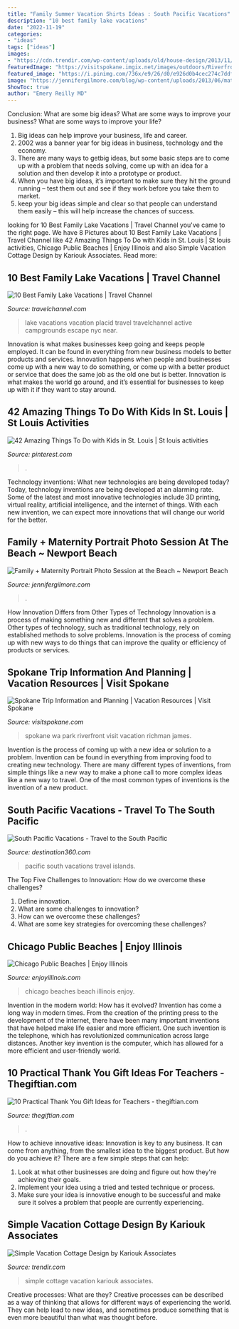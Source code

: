 ```yaml
---
title: "Family Summer Vacation Shirts Ideas : South Pacific Vacations"
description: "10 best family lake vacations"
date: "2022-11-19"
categories:
- "ideas"
tags: ["ideas"]
images:
- "https://cdn.trendir.com/wp-content/uploads/old/house-design/2013/11/06/simple-vacation-cottage-design-kariouk-associates-1-site.jpg"
featuredImage: "https://visitspokane.imgix.net/images/outdoors/Riverfront_Park_1_010f326f-e469-4bcf-b530-92c591d92b73.jpg?auto=compress%2Cformat&amp;crop=focalpoint&amp;fit=min&amp;fp-x=0.5&amp;fp-y=0.5&amp;h=630&amp;q=80&amp;w=1200&amp;s=4c794aa9e49088f1d1468b389c5db575"
featured_image: "https://i.pinimg.com/736x/e9/26/d0/e926d0b4cec274c7ddfc7046a2525f1c.jpg"
image: "https://jennifergilmore.com/blog/wp-content/uploads/2013/06/maternitysessionsnewportbeachbalboapier_02(pp_w768_h548).jpg"
ShowToc: true
author: "Emery Reilly MD"
---
```



Conclusion: What are some big ideas? What are some ways to improve your business? What are some ways to improve your life?
1. Big ideas can help improve your business, life and career.
2. 2002 was a banner year for big ideas in business, technology and the economy.
3. There are many ways to getbig ideas, but some basic steps are to come up with a problem that needs solving, come up with an idea for a solution and then develop it into a prototype or product.
4. When you have big ideas, it’s important to make sure they hit the ground running – test them out and see if they work before you take them to market.
5. keep your big ideas simple and clear so that people can understand them easily – this will help increase the chances of success.

	

		
looking for 10 Best Family Lake Vacations | Travel Channel you've came to the right page. We have 8 Pictures about 10 Best Family Lake Vacations | Travel Channel like 42 Amazing Things To Do with Kids in St. Louis | St louis activities, Chicago Public Beaches | Enjoy Illinois and also Simple Vacation Cottage Design by Kariouk Associates. Read more:
		
    
## 10 Best Family Lake Vacations | Travel Channel

<img loading=lazy src="https://travel.home.sndimg.com/content/dam/images/travel/stock/2018/6/15/0/iStock_GKDImaging_LakePlacid_LakeVacations.jpg.rend.hgtvcom.966.725.suffix/1529082738882.jpeg" onerror="this.onerror=null;this.src='https://tse2.mm.bing.net/th?id=OIP.AJgxRBzQj8nzDAwBy3vzhAHaFj&amp;pid=15.1';" alt="10 Best Family Lake Vacations | Travel Channel">

_Source: travelchannel.com_

>lake vacations vacation placid travel travelchannel active campgrounds escape nyc near. 

	

Innovation is what makes businesses keep going and keeps people employed. It can be found in everything from new business models to better products and services. Innovation happens when people and businesses come up with a new way to do something, or come up with a better product or service that does the same job as the old one but is better. Innovation is what makes the world go around, and it’s essential for businesses to keep up with it if they want to stay around.

    
## 42 Amazing Things To Do With Kids In St. Louis | St Louis Activities

<img loading=lazy src="https://i.pinimg.com/736x/e9/26/d0/e926d0b4cec274c7ddfc7046a2525f1c.jpg" onerror="this.onerror=null;this.src='https://tse2.mm.bing.net/th?id=OIP.Hk3Z_rz-1WeRyfR2xNDMfwHaLH&amp;pid=15.1';" alt="42 Amazing Things To Do with Kids in St. Louis | St louis activities">

_Source: pinterest.com_

>. 

	

Technology inventions: What new technologies are being developed today?
Today, technology inventions are being developed at an alarming rate. Some of the latest and most innovative technologies include 3D printing, virtual reality, artificial intelligence, and the internet of things. With each new invention, we can expect more innovations that will change our world for the better.

    
## Family + Maternity Portrait Photo Session At The Beach ~ Newport Beach

<img loading=lazy src="https://jennifergilmore.com/blog/wp-content/uploads/2013/06/maternitysessionsnewportbeachbalboapier_02(pp_w768_h548).jpg" onerror="this.onerror=null;this.src='https://tse1.mm.bing.net/th?id=OIP.i7J6ZRAc2UpZP8pMoajoyQHaFS&amp;pid=15.1';" alt="Family + Maternity Portrait Photo Session at the Beach ~ Newport Beach">

_Source: jennifergilmore.com_

>. 

	

How Innovation Differs from Other Types of Technology
Innovation is a process of making something new and different that solves a problem. Other types of technology, such as traditional technology, rely on established methods to solve problems. Innovation is the process of coming up with new ways to do things that can improve the quality or efficiency of products or services.

    
## Spokane Trip Information And Planning | Vacation Resources | Visit Spokane

<img loading=lazy src="https://visitspokane.imgix.net/images/outdoors/Riverfront_Park_1_010f326f-e469-4bcf-b530-92c591d92b73.jpg?auto=compress%2Cformat&amp;crop=focalpoint&amp;fit=min&amp;fp-x=0.5&amp;fp-y=0.5&amp;h=630&amp;q=80&amp;w=1200&amp;s=4c794aa9e49088f1d1468b389c5db575" onerror="this.onerror=null;this.src='https://tse3.mm.bing.net/th?id=OIP.7I0_ytoPWwVBPbVA-uq1mgHaD4&amp;pid=15.1';" alt="Spokane Trip Information and Planning | Vacation Resources | Visit Spokane">

_Source: visitspokane.com_

>spokane wa park riverfront visit vacation richman james. 

	

Invention is the process of coming up with a new idea or solution to a problem. Invention can be found in everything from improving food to creating new technology. There are many different types of inventions, from simple things like a new way to make a phone call to more complex ideas like a new way to travel. One of the most common types of inventions is the invention of a new product.

    
## South Pacific Vacations - Travel To The South Pacific

<img loading=lazy src="http://www.destination360.com/travel/vacations/images/s/south-pacific-vacations.jpg" onerror="this.onerror=null;this.src='https://tse1.mm.bing.net/th?id=OIP.GR5QIAErUBX0TACHegzNxAAAAA&amp;pid=15.1';" alt="South Pacific Vacations - Travel to the South Pacific">

_Source: destination360.com_

>pacific south vacations travel islands. 

	

The Top Five Challenges to Innovation: How do we overcome these challenges?
1. Define innovation.
2. What are some challenges to innovation? 
3. How can we overcome these challenges? 
4. What are some key strategies for overcoming these challenges?

    
## Chicago Public Beaches | Enjoy Illinois

<img loading=lazy src="https://www.enjoyillinois.com/assets/Tourism-Operators/images/itims/_resampled/ScaleWidthWzEyMDBd/11622_miniabe_itims_beach.jpg" onerror="this.onerror=null;this.src='https://tse3.mm.bing.net/th?id=OIP.XX3P2QmhNvOUQipeDqCUxQHaFB&amp;pid=15.1';" alt="Chicago Public Beaches | Enjoy Illinois">

_Source: enjoyillinois.com_

>chicago beaches beach illinois enjoy. 

	

Invention in the modern world: How has it evolved?
Invention has come a long way in modern times. From the creation of the printing press to the development of the internet, there have been many important inventions that have helped make life easier and more efficient. One such invention is the telephone, which has revolutionized communication across large distances. Another key invention is the computer, which has allowed for a more efficient and user-friendly world.

    
## 10 Practical Thank You Gift Ideas For Teachers - Thegiftian.com

<img loading=lazy src="https://thegiftian.com/wp-content/uploads/2018/04/thank-you-gifts-for-teachers.jpg" onerror="this.onerror=null;this.src='https://tse3.mm.bing.net/th?id=OIP.9k5QzkbXYq93uXCooBstfQHaFh&amp;pid=15.1';" alt="10 Practical Thank You Gift Ideas for Teachers - thegiftian.com">

_Source: thegiftian.com_

>. 

	

How to achieve innovative ideas:
Innovation is key to any business. It can come from anything, from the smallest idea to the biggest product. But how do you achieve it? There are a few simple steps that can help:
1. Look at what other businesses are doing and figure out how they're achieving their goals.
2. Implement your idea using a tried and tested technique or process.
3. Make sure your idea is innovative enough to be successful and make sure it solves a problem that people are currently experiencing.

    
## Simple Vacation Cottage Design By Kariouk Associates

<img loading=lazy src="https://cdn.trendir.com/wp-content/uploads/old/house-design/2013/11/06/simple-vacation-cottage-design-kariouk-associates-1-site.jpg" onerror="this.onerror=null;this.src='https://tse2.mm.bing.net/th?id=OIP.Z5no551Ipjov51S8uy73hAHaFj&amp;pid=15.1';" alt="Simple Vacation Cottage Design by Kariouk Associates">

_Source: trendir.com_

>simple cottage vacation kariouk associates. 

	

Creative processes: What are they?
Creative processes can be described as a way of thinking that allows for different ways of experiencing the world. They can help lead to new ideas, and sometimes produce something that is even more beautiful than what was thought before.

